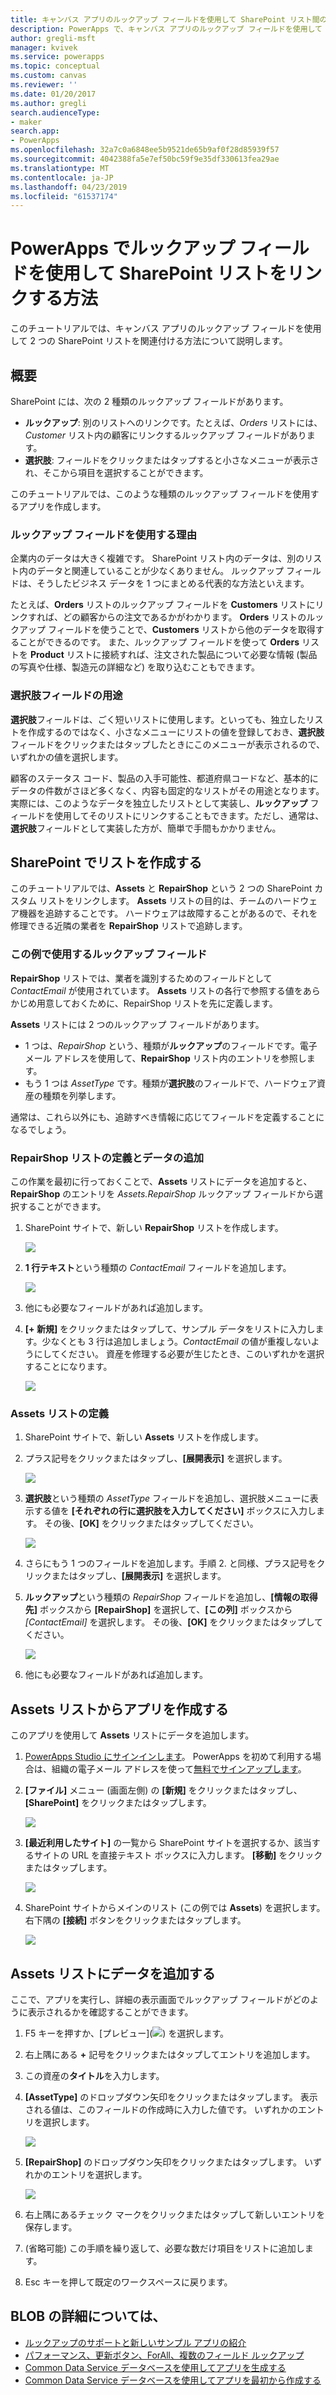 ```yaml
---
title: キャンバス アプリのルックアップ フィールドを使用して SharePoint リスト間のリレーションシップを作成する | Microsoft Docs
description: PowerApps で、キャンバス アプリのルックアップ フィールドを使用して SharePoint リスト間のリレーションシップを作成します。
author: gregli-msft
manager: kvivek
ms.service: powerapps
ms.topic: conceptual
ms.custom: canvas
ms.reviewer: ''
ms.date: 01/20/2017
ms.author: gregli
search.audienceType:
- maker
search.app:
- PowerApps
ms.openlocfilehash: 32a7c0a6848ee5b9521de65b9af0f28d85939f57
ms.sourcegitcommit: 4042388fa5e7ef50bc59f9e35df330613fea29ae
ms.translationtype: MT
ms.contentlocale: ja-JP
ms.lasthandoff: 04/23/2019
ms.locfileid: "61537174"
---
```

# <a name="how-to-link-sharepoint-lists-using-a-lookup-field-in-powerapps"></a>PowerApps でルックアップ フィールドを使用して SharePoint リストをリンクする方法

このチュートリアルでは、キャンバス アプリのルックアップ フィールドを使用して 2 つの SharePoint リストを関連付ける方法について説明します。

## <a name="overview"></a>概要

SharePoint には、次の 2 種類のルックアップ フィールドがあります。

* **ルックアップ**: 別のリストへのリンクです。たとえば、*Orders* リストには、*Customer* リスト内の顧客にリンクするルックアップ フィールドがあります。
* **選択肢**: フィールドをクリックまたはタップすると小さなメニューが表示され、そこから項目を選択することができます。

このチュートリアルでは、このような種類のルックアップ フィールドを使用するアプリを作成します。

### <a name="why-use-a-lookup-field"></a>ルックアップ フィールドを使用する理由

企業内のデータは大きく複雑です。 SharePoint リスト内のデータは、別のリスト内のデータと関連していることが少なくありません。 ルックアップ フィールドは、そうしたビジネス データを 1 つにまとめる代表的な方法といえます。

たとえば、**Orders** リストのルックアップ フィールドを **Customers** リストにリンクすれば、どの顧客からの注文であるかがわかります。 **Orders** リストのルックアップ フィールドを使うことで、**Customers** リストから他のデータを取得することができるのです。 また、ルックアップ フィールドを使って **Orders** リストを **Product** リストに接続すれば、注文された製品について必要な情報 (製品の写真や仕様、製造元の詳細など) を取り込むこともできます。

### <a name="what-are-choice-fields-used-for"></a>選択肢フィールドの用途
**選択肢**フィールドは、ごく短いリストに使用します。といっても、独立したリストを作成するのではなく、小さなメニューにリストの値を登録しておき、**選択肢**フィールドをクリックまたはタップしたときにこのメニューが表示されるので、いずれかの値を選択します。

顧客のステータス コード、製品の入手可能性、都道府県コードなど、基本的にデータの件数がさほど多くなく、内容も固定的なリストがその用途となります。 実際には、このようなデータを独立したリストとして実装し、**ルックアップ** フィールドを使用してそのリストにリンクすることもできます。ただし、通常は、**選択肢**フィールドとして実装した方が、簡単で手間もかかりません。

## <a name="create-the-lists-in-sharepoint"></a>SharePoint でリストを作成する
このチュートリアルでは、**Assets** と **RepairShop** という 2 つの SharePoint カスタム リストをリンクします。 **Assets** リストの目的は、チームのハードウェア機器を追跡することです。 ハードウェアは故障することがあるので、それを修理できる近隣の業者を **RepairShop** リストで追跡します。

### <a name="the-lookup-fields-used-in-this-example"></a>この例で使用するルックアップ フィールド
**RepairShop** リストでは、業者を識別するためのフィールドとして *ContactEmail* が使用されています。 **Assets** リストの各行で参照する値をあらかじめ用意しておくために、RepairShop リストを先に定義します。

**Assets** リストには 2 つのルックアップ フィールドがあります。

* 1 つは、*RepairShop* という、種類が**ルックアップ**のフィールドです。電子メール アドレスを使用して、**RepairShop** リスト内のエントリを参照します。
* もう 1 つは *AssetType* です。種類が**選択肢**のフィールドで、ハードウェア資産の種類を列挙します。

通常は、これら以外にも、追跡すべき情報に応じてフィールドを定義することになるでしょう。

### <a name="define-the-repairshop-list-and-add-data"></a>RepairShop リストの定義とデータの追加
この作業を最初に行っておくことで、**Assets** リストにデータを追加すると、**RepairShop** のエントリを *Assets.RepairShop* ルックアップ フィールドから選択することができます。

1. SharePoint サイトで、新しい **RepairShop** リストを作成します。

    ![](./media/sharepoint-lookup-fields/new-list.png)

2. **1 行テキスト**という種類の *ContactEmail* フィールドを追加します。

    ![](./media/sharepoint-lookup-fields/add-email-field.png)

3. 他にも必要なフィールドがあれば追加します。

4. **[+ 新規]** をクリックまたはタップして、サンプル データをリストに入力します。少なくとも 3 行は追加しましょう。*ContactEmail* の値が重複しないようにしてください。 資産を修理する必要が生じたとき、このいずれかを選択することになります。

    ![](./media/sharepoint-lookup-fields/add-repair-shops.png)

### <a name="define-the-assets-list"></a>Assets リストの定義
1. SharePoint サイトで、新しい **Assets** リストを作成します。

2. プラス記号をクリックまたはタップし、**[展開表示]** を選択します。

    ![](./media/sharepoint-lookup-fields/choose-more-type.png)

3. **選択肢**という種類の *AssetType* フィールドを追加し、選択肢メニューに表示する値を **[それぞれの行に選択肢を入力してください]** ボックスに入力します。 その後、**[OK]** をクリックまたはタップしてください。

    ![](./media/sharepoint-lookup-fields/define-choice-column.png)

4. さらにもう 1 つのフィールドを追加します。手順 2. と同様、プラス記号をクリックまたはタップし、**[展開表示]** を選択します。

5. **ルックアップ**という種類の *RepairShop* フィールドを追加し、**[情報の取得先]** ボックスから **[RepairShop]** を選択して、**[この列]** ボックスから *[ContactEmail]* を選択します。 その後、**[OK]** をクリックまたはタップしてください。

    ![](./media/sharepoint-lookup-fields/setup-lookup-column.png)

6. 他にも必要なフィールドがあれば追加します。

## <a name="create-an-app-from-the-assets-list"></a>Assets リストからアプリを作成する
このアプリを使用して **Assets** リストにデータを追加します。

1. [PowerApps Studio にサインインします](http://web.powerapps.com?utm_source=padocs&utm_medium=linkinadoc&utm_campaign=referralsfromdoc)。 PowerApps を初めて利用する場合は、組織の電子メール アドレスを使って[無料でサインアップします](https://powerapps.microsoft.com)。

2. **[ファイル]** メニュー (画面左側) の **[新規]** をクリックまたはタップし、**[SharePoint]** をクリックまたはタップします。

    ![](./media/sharepoint-lookup-fields/create-app.png)

1. **[最近利用したサイト]** の一覧から SharePoint サイトを選択するか、該当するサイトの URL を直接テキスト ボックスに入力します。 **[移動]** をクリックまたはタップします。

    ![](./media/sharepoint-lookup-fields/choose-sharepoint-site.png)

1. SharePoint サイトからメインのリスト (この例では **Assets**) を選択します。 右下隅の **[接続]** ボタンをクリックまたはタップします。

    ![](./media/sharepoint-lookup-fields/choose-main-list.png)


## <a name="add-data-to-the-assets-list"></a>Assets リストにデータを追加する
ここで、アプリを実行し、詳細の表示画面でルックアップ フィールドがどのように表示されるかを確認することができます。

1. F5 キーを押すか、[プレビュー]\(![](./media/sharepoint-lookup-fields/preview.png)) を選択します。

2. 右上隅にある **+** 記号をクリックまたはタップしてエントリを追加します。

3. この資産の**タイトル**を入力します。

4. **[AssetType]** のドロップダウン矢印をクリックまたはタップします。 表示される値は、このフィールドの作成時に入力した値です。 いずれかのエントリを選択します。

    ![](./media/sharepoint-lookup-fields/fill-asset-type-3.png)

5. **[RepairShop]** のドロップダウン矢印をクリックまたはタップします。 いずれかのエントリを選択します。

    ![](./media/sharepoint-lookup-fields/fill-repair-shop-3.png)

6. 右上隅にあるチェック マークをクリックまたはタップして新しいエントリを保存します。

7. (省略可能) この手順を繰り返して、必要な数だけ項目をリストに追加します。

8. Esc キーを押して既定のワークスペースに戻ります。

## <a name="for-more-information"></a>BLOB の詳細については、
* [ルックアップのサポートと新しいサンプル アプリの紹介](https://powerapps.microsoft.com/blog/support-for-lookups/)
* [パフォーマンス、更新ボタン、ForAll、複数のフィールド ルックアップ](https://powerapps.microsoft.com/blog/performance-refresh-forall-multiple-field-lookups-531/)
* [Common Data Service データベースを使用してアプリを生成する](data-platform-create-app.md)
* [Common Data Service データベースを使用してアプリを最初から作成する](data-platform-create-app-scratch.md)
